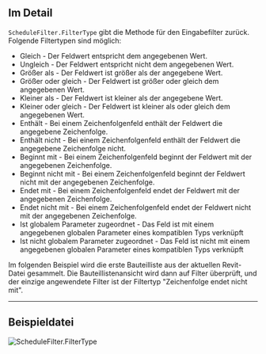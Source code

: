 ## Im Detail
`ScheduleFilter.FilterType` gibt die Methode für den Eingabefilter zurück.
Folgende Filtertypen sind möglich:

- Gleich - Der Feldwert entspricht dem angegebenen Wert.
- Ungleich - Der Feldwert entspricht nicht dem angegebenen Wert.
- Größer als - Der Feldwert ist größer als der angegebene Wert.
- Größer oder gleich - Der Feldwert ist größer oder gleich dem angegebenen Wert.
- Kleiner als - Der Feldwert ist kleiner als der angegebene Wert.
- Kleiner oder gleich - Der Feldwert ist kleiner als oder gleich dem angegebenen Wert.
- Enthält - Bei einem Zeichenfolgenfeld enthält der Feldwert die angegebene Zeichenfolge.
- Enthält nicht - Bei einem Zeichenfolgenfeld enthält der Feldwert die angegebene Zeichenfolge nicht.
- Beginnt mit - Bei einem Zeichenfolgenfeld beginnt der Feldwert mit der angegebenen Zeichenfolge.
- Beginnt nicht mit - Bei einem Zeichenfolgenfeld beginnt der Feldwert nicht mit der angegebenen Zeichenfolge.
- Endet mit - Bei einem Zeichenfolgenfeld endet der Feldwert mit der angegebenen Zeichenfolge.
- Endet nicht mit - Bei einem Zeichenfolgenfeld endet der Feldwert nicht mit der angegebenen Zeichenfolge.
- Ist globalem Parameter zugeordnet - Das Feld ist mit einem angegebenen globalen Parameter eines kompatiblen Typs verknüpft
- Ist nicht globalem Parameter zugeordnet - Das Feld ist nicht mit einem angegebenen globalen Parameter eines kompatiblen Typs verknüpft

Im folgenden Beispiel wird die erste Bauteilliste aus der aktuellen Revit-Datei gesammelt. Die Bauteillistenansicht wird dann auf Filter überprüft, und der einzige angewendete Filter ist der Filtertyp "Zeichenfolge endet nicht mit".
___
## Beispieldatei

![ScheduleFilter.FilterType](./Revit.Schedules.ScheduleFilter.FilterType_img.jpg)
